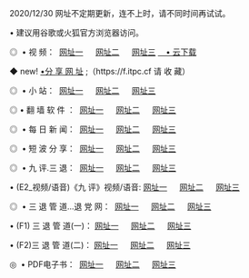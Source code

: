 <p>2020/12/30 网址不定期更新，连不上时，请不同时间再试试。
<p>• 建议用谷歌或火狐官方浏览器访问。
<p>◎  • 视 频： 
<a href="http://mlt.proyectolanuevatierra.com/" target="_blank">网址一</a> 　 
<a href="http://mhy.proyectolanuevatierra.com/" target="_blank">网址二</a> 　 
<a href="http://mhy.proyectolanuevatierra.com/b.html" target="_blank">网址三</a>  
<a href="https://yadi.sk/d/d0sUeAOpal3njw" target="_blank">　• 云下载 </a></p>
<p>◆ new! <a href="http://mjz.proyectolanuevatierra.com/a.html">•分 享 网 址</a> ;（https://f.itpc.cf 请 收 藏） </p>
<p>◎ </span>  •  小 站：  
<a href="http://mlt.proyectolanuevatierra.com/f.html" target="_blank">网址一</a> 　 
<a href="http://mhy.proyectolanuevatierra.com/h.html" target="_blank">网址二</a> 　 
<a href="http://mhy.proyectolanuevatierra.com/k/" target="_blank">网址三</a></p>
<p>◎  • 翻 墙 软 件 ：  
<a href="http://mlt.proyectolanuevatierra.com/ff/" target="_blank">网址一</a> 　 
<a href="http://mhy.proyectolanuevatierra.com/s/read/a1_nd.html" target="_blank">网址二</a> 　 
<a href="http://mhy.proyectolanuevatierra.com/ff/index.html" target="_blank">网址三</a></p>
<p>◎ </span>  • 每 日 新 闻：  
<a href="http://mlt.proyectolanuevatierra.com/day/" target="_blank">网址一</a> 　 
<a href="http://mhy.proyectolanuevatierra.com/day/" target="_blank">网址二</a> 　 
<a href="http://mhy.proyectolanuevatierra.com/day/index.html" target="_blank">网址三</a></p>
<p>◎ </span>  • 短 波 分 享：  
<a href="http://mlt.proyectolanuevatierra.com/h/" target="_blank">网址一</a> 　 
<a href="http://mhy.proyectolanuevatierra.com/h/" target="_blank">网址二</a> 　 
<a href="http://mhy.proyectolanuevatierra.com/h/index.html" target="_blank">网址三</a></p>
<p>◎   • 九 评.三 退：  
<a href="http://mlt.proyectolanuevatierra.com/t/" target="_blank">网址一</a> 　 
<a href="http://mhy.proyectolanuevatierra.comli/v2/index.html" target="_blank">网址二</a> 　 
<a href="http://mhy.proyectolanuevatierra.com/tt/index.html" target="_blank">网址三</a> 　</p>
<p>  • (E2_视频/语音)《九 评》视频/语音: 
<a href="http://mhy.proyectolanuevatierra.com/7738.html" target="_blank">网址一</a> 　 
<a href="http://mhy.proyectolanuevatierra.com/7614.html" target="_blank">网址二</a> 　 
<a href="http://mhy.proyectolanuevatierra.com/7633.html" target="_blank">网址三</a></p>
<p>◎   • 三 退 管 道...退 党 网：  
<a href="http://mlt.proyectolanuevatierra.com/go/td1.html" target="_blank">网址一</a> 　 
<a href="http://mhy.proyectolanuevatierra.com/go/td2.html" target="_blank">网址二</a> 　 
<a href="http://mhy.proyectolanuevatierra.com/go/td3.html" target="_blank">网址三</a></p>
<p>  • (F1) 三 退 管 道(一)： 
<a href="http://mlt.proyectolanuevatierra.com/dd/" target="_blank">网址一</a> 　 
<a href="http://mhy.proyectolanuevatierra.com/s/read/a1_tdx.html" target="_blank">网址二</a> 　 
<a href="http://mhy.proyectolanuevatierra.com/dd/" target="_blank">网址三</a></p>
<p>  • (F2)三 退 管 道(二)： 
<a href="http://mhy.proyectolanuevatierra.com/d/" target="_blank">网址一</a> 　 
<a href="http://mlt.proyectolanuevatierra.com/d/index.html" target="_blank">网址二</a> 　 
<a href="http://mhy.proyectolanuevatierra.com/d/" target="_blank">网址三</a></p>
<p>◎   • PDF电子书：  
<a href="http://mlt.proyectolanuevatierra.com/p/" target="_blank">网址一</a> 　 
<a href="http://mhy.proyectolanuevatierra.com/p/index.html" target="_blank">网址二</a> 　 
<a href="http://mhy.proyectolanuevatierra.com/p/" target="_blank">网址三</a></p>
